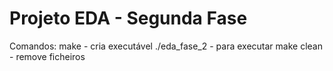 # Projeto EDA - Segunda Fase

Comandos:
make - cria executável
./eda_fase_2 - para executar
make clean - remove ficheiros
